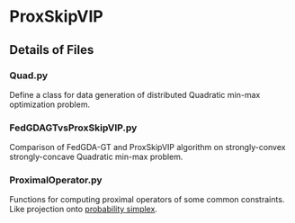 # ProxSkipVIP

## Details of Files

### Quad.py
Define a class for data generation of distributed Quadratic min-max optimization problem.

### FedGDAGTvsProxSkipVIP.py
Comparison of FedGDA-GT and ProxSkipVIP algorithm on strongly-convex strongly-concave Quadratic min-max problem.

### ProximalOperator.py
Functions for computing proximal operators of some common constraints. Like projection onto [probability simplex](https://gist.github.com/mblondel/6f3b7aaad90606b98f71). 
